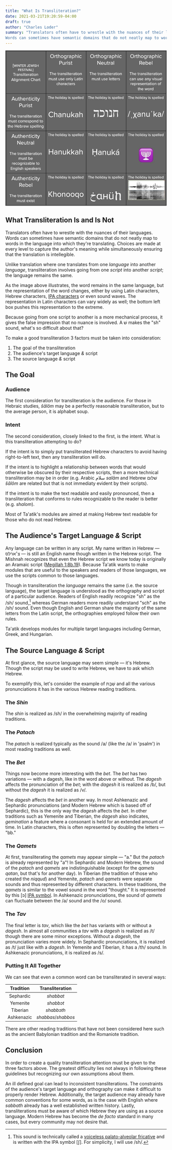 ```yaml
---
title: "What Is Transliteration?"
date: 2021-03-21T19:20:59-04:00
draft: true
author: "Charles Loder"
summary: "Translators often have to wrestle with the nuances of their languages.
Words can sometimes have semantic domains that do not neatly map to words in the language into which they're translating. Unlike translation where one translates from one _language_ into another _language_, transliteration involves going from one _script_ into another _script_; the language remains the same."
---
```


![Hannukah Transliteration Chart](hannukah-transliteration-chart-50-percent.jpg)

## What Transliteration Is and Is Not

Translators often have to wrestle with the nuances of their languages.
Words can sometimes have semantic domains that do not neatly map to words in the language into which they're translating.
Choices are made at every level to capture the author's meaning while simultaneously ensuring that the translation is intellegible.

Unlike translation where one translates from one _language_ into another _language_, transliteration involves going from one _script_ into another _script_; the language remains the same.

As the image above illustrates, the word remains in the same language, but the representation of the word changes, either by using Latin characters, Hebrew characters, [IPA characters](https://en.wikipedia.org/wiki/International_Phonetic_Alphabet) or even sound waves.
The representation in Latin characters can vary widely as well; the bottom left box pushes this representation to the extreme.

Because going from one script to another is a more mechanical process, it gives the false impression that no nuance is involved.
A שׁ makes the "sh" sound, what's so difficult about that?

To make a good transliteration 3 factors must be taken into consideration:

1. The goal of the transliteration
2. The audience's target language _&_ script
3. The source language _&_ script

## The Goal

### Audience

The first consideration for transliteration is the audience.
For those in Hebraic studies, _šālôm_ may be a perfectly reasonable transliteration, but to the average person, it is alphabet soup.

### Intent

The second consideration, closely linked to the first, is the intent.
What is this transliteration attempting to do?

If the intent is to simply put transliterated Hebrew characters to avoid having right-to-left text, then any transliteration will do.

If the intent is to highlight a relationship between words that would otherwise be obscured by their respective scripts, then a more technical transliteration may be in order (e.g. Arabic سلام _salām_ and Hebrew שׁלום _šālôm_ are related but that is not immediaty evident by their scripts).

If the intent is to make the text readable and easily pronounced, then a transliteration that conforms to rules recognizable to the reader is better (e.g. _shalom_).

Most of Ta'atik's modules are aimed at making Hebrew text readable for those who do not read Hebrew.

## The Audience's Target Language _&_ Script

Any language can be written in any script.
My name written in Hebrew — צ׳ארלס — is still an English name though written in the Hebrew script.
The Mishnah recognizes that even the Hebrew script we know today is originally an Aramaic script ([Megillah 1:8b.19](https://www.sefaria.org/Megillah.8b.19?lang=bi)).
Because Ta'atik wants to make modules that are useful to the speakers and readers of those languages, we use the scripts common to those languages.

Though in transliteration the _language_ remains the same (i.e. the source language), the target language is understood as the orthography and script of a particular audience.
Readers of English readily recognize "sh" as the /sh/ sound,[^1] whereas German readers more readily understand "sch" as the /sh/ sound.
Even though English and German share the majority of the same letters from the Latin script, the orthographies employed follow their own rules.

[^1]: This sound is technically called a [voiceless palato-alveolar fricative](https://en.wikipedia.org/wiki/Voiceless_postalveolar_fricative#Voiceless_palato-alveolar_fricative) and is written with the IPA symbol [ʃ]. For simplicity, I will use /sh/.

Ta'atik develops modules for multiple target languages including German, Greek, and Hungarian.

## The Source Language _&_ Script

At first glance, the source language may seem simple — it's Hebrew.
Though the script may be used to write Hebrew, we have to ask which Hebrew.

To exemplify this, let's consider the example of שַׁבָּת and all the various pronunciations it has in the various Hebrew reading traditions.

### The _Shin_

The _shin_ is realized as /sh/ in the overwhelming majority of reading traditions.

### The _Patach_

The _patach_ is realized typically as the sound /a/ (like the /a/ in 'psalm') in most reading traditions as well.

### The _Bet_

Things now become more interesting with the _bet_.
The _bet_ has two variations — with a dagesh, like in the word above or without.
The _dagesh_ affects the pronunciation of the _bet_; with the _dagesh_ it is realized as /b/, but without the _dagesh_ it is realized as /v/.

The _dagesh_ affects the _bet_ in another way. In most Ashkenazic and Sephardic pronunciations (and Modern Hebrew which is based off of Sephardic), this is the only way the _dagesh_ affects the _bet_.
In other traditions such as Yemenite and Tiberian, the _dagesh_ also indicates, _gemination_ a feature where a consonant is held for an extended amount of time.
In Latin characters, this is often represented by doubling the letters — "bb."

### The _Qamets_

At first, transliterating the _qamets_ may appear simple — "a."
But the _patach_ is already represented by "a"!
In Sephardic and Modern Hebrew, the sound of the _patach_ and _qamets_ are indistinguishable (except for the _qamets qatan_, but that's for another day).
In Tiberian (the tradition of those who created the _niqqud_) and Yemenite, _patach_ and _qamets_ were separate sounds and thus represented by different characters. In these traditions, the _qamets_ is similar to the vowel sound in the word "thought."
It is represented by this [ɔ] [IPA symbol](https://en.wikipedia.org/wiki/Open-mid_back_rounded_vowel).
In Ashkenazic pronunciations, the sound of _qamets_ can fluctuate between the /a/ sound and the /o/ sound.

### The _Tav_

The final letter is _tav_, which like the _bet_ has variants with or without a _dagesh_.
In almost all communities a _tav_ with a _dagesh_ is realized as /t/ though there are some minor exceptions.
Without a _dagesh_, the pronunciation varies more widely.
In Sephardic pronunciations, it is realized as /t/ just like with a _dagesh_.
In Yemenite and Tiberian, it has a /th/ sound.
In Ashkenazic pronunciations, it is realized as /s/.

### Putting It All Together

We can see that even a common word can be transliterated in several ways:

| Tradition  |   Transliteration   |
| :--------: | :-----------------: |
| Sephardic  |      _shabbat_      |
|  Yemenite  |      _shabbɔt_      |
|  Tiberian  |     _shabbɔth_      |
| Ashkenazic | _shabbas_/_shabbos_ |

There are other reading traditions that have not been considered here such as the ancient Babylonian tradition and the Romaniote tradition.

## Conclusion

In order to create a quality transliteration attention must be given to the three factors above.
The greatest difficulty lies not always in following these guidelines but recognizing our own assumptions about them.

An ill defined goal can lead to inconsistent transliterations.
The constraints of the audience's target language and orthography can make it difficult to properly render Hebrew.
Additionally, the target audience may already have common conventions for some words, as is the case with English where _sabbath_ already has a well established written history.
Lastly, transliterations must be aware of which Hebrew they are using as a source language.
Modern Hebrew has become the _de facto_ standard in many cases, but every community may not desire that.
